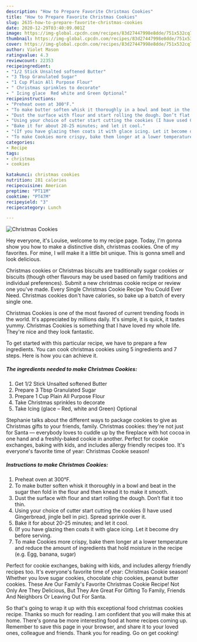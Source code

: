 ```yaml
---
description: "How to Prepare Favorite Christmas Cookies"
title: "How to Prepare Favorite Christmas Cookies"
slug: 2635-how-to-prepare-favorite-christmas-cookies
date: 2020-12-29T03:40:09.001Z
image: https://img-global.cpcdn.com/recipes/83d27447998e8dde/751x532cq70/christmas-cookies-recipe-main-photo.jpg
thumbnail: https://img-global.cpcdn.com/recipes/83d27447998e8dde/751x532cq70/christmas-cookies-recipe-main-photo.jpg
cover: https://img-global.cpcdn.com/recipes/83d27447998e8dde/751x532cq70/christmas-cookies-recipe-main-photo.jpg
author: Violet Mason
ratingvalue: 4.3
reviewcount: 22353
recipeingredient:
- "1/2 Stick Unsalted softened Butter"
- "3 Tbsp Granulated Sugar"
- "1 Cup Plain All Purpose Flour"
- " Christmas sprinkles to decorate"
- " Icing glace  Red white and Green Optional"
recipeinstructions:
- "Preheat oven at 300°F."
- "To make butter soften whisk it thoroughly in a bowl and beat in the sugar then fold in the flour and then knead it to make it smooth."
- "Dust the surface with flour and start rolling the dough. Don’t flat it too thin."
- "Using your choice of cutter start cutting the cookies (I have used Gingerbread, jingle bell in pic). Spread sprinkle over it."
- "Bake it for about 20-25 minutes; and let it cool."
- "(If you have glazing then coats it with glace icing. Let it become dry before serving."
- "To make Cookies more crispy, bake them longer at a lower temperature and reduce the amount of ingredients that hold moisture in the recipe (e.g. Egg, banana, sugar)"
categories:
- Recipe
tags:
- christmas
- cookies

katakunci: christmas cookies 
nutrition: 281 calories
recipecuisine: American
preptime: "PT11M"
cooktime: "PT47M"
recipeyield: "3"
recipecategory: Lunch

---
```



![Christmas Cookies](https://img-global.cpcdn.com/recipes/83d27447998e8dde/751x532cq70/christmas-cookies-recipe-main-photo.jpg)

Hey everyone, it's Louise, welcome to my recipe page. Today, I'm gonna show you how to make a distinctive dish, christmas cookies. One of my favorites. For mine, I will make it a little bit unique. This is gonna smell and look delicious.

Christmas cookies or Christmas biscuits are traditionally sugar cookies or biscuits (though other flavours may be used based on family traditions and individual preferences). Submit a new christmas cookie recipe or review one you&#39;ve made. Every Single Christmas Cookie Recipe You Could Ever Need. Christmas cookies don&#39;t have calories, so bake up a batch of every single one.

Christmas Cookies is one of the most favored of current trending foods in the world. It's appreciated by millions daily. It's simple, it is quick, it tastes yummy. Christmas Cookies is something that I have loved my whole life. They're nice and they look fantastic.


To get started with this particular recipe, we have to prepare a few ingredients. You can cook christmas cookies using 5 ingredients and 7 steps. Here is how you can achieve it.

<!--inarticleads1-->

##### The ingredients needed to make Christmas Cookies:

1. Get 1/2 Stick Unsalted softened Butter
1. Prepare 3 Tbsp Granulated Sugar
1. Prepare 1 Cup Plain All Purpose Flour
1. Take  Christmas sprinkles to decorate
1. Take  Icing (glace – Red, white and Green) Optional


Stephanie talks about the different ways to package cookies to give as Christmas gifts to your friends, family. Christmas cookies: they&#39;re not just for Santa — everybody loves to cuddle up by the fireplace with hot cocoa in one hand and a freshly-baked cookie in another. Perfect for cookie exchanges, baking with kids, and includes allergy friendly recipes too. It&#39;s everyone&#39;s favorite time of year: Christmas Cookie season! 

<!--inarticleads2-->

##### Instructions to make Christmas Cookies:

1. Preheat oven at 300°F.
1. To make butter soften whisk it thoroughly in a bowl and beat in the sugar then fold in the flour and then knead it to make it smooth.
1. Dust the surface with flour and start rolling the dough. Don’t flat it too thin.
1. Using your choice of cutter start cutting the cookies (I have used Gingerbread, jingle bell in pic). Spread sprinkle over it.
1. Bake it for about 20-25 minutes; and let it cool.
1. (If you have glazing then coats it with glace icing. Let it become dry before serving.
1. To make Cookies more crispy, bake them longer at a lower temperature and reduce the amount of ingredients that hold moisture in the recipe (e.g. Egg, banana, sugar)


Perfect for cookie exchanges, baking with kids, and includes allergy friendly recipes too. It&#39;s everyone&#39;s favorite time of year: Christmas Cookie season! Whether you love sugar cookies, chocolate chip cookies, peanut butter cookies. These Are Our Family&#39;s Favorite Christmas Cookie Recipe! Not Only Are They Delicious, But They Are Great For Gifting To Family, Friends And Neighbors Or Leaving Out For Santa. 

So that's going to wrap it up with this exceptional food christmas cookies recipe. Thanks so much for reading. I am confident that you will make this at home. There's gonna be more interesting food at home recipes coming up. Remember to save this page in your browser, and share it to your loved ones, colleague and friends. Thank you for reading. Go on get cooking!
